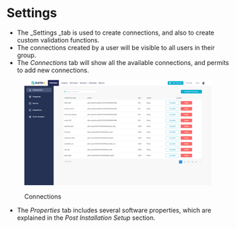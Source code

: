 # Settings

* The \_Settings \_tab is used to create connections, and also to create custom validation functions.
* The connections created by a user will be visible to all users in their group.
* The _Connections_ tab will show all the available connections, and permits to add new connections.

<figure><img src="../../.gitbook/assets/Screenshot (454) (1).png" alt=""><figcaption><p>Connections</p></figcaption></figure>



* The _Properties_ tab includes several software properties, which are explained in the _Post Installation Setup_ section.
